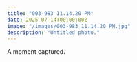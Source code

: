 ```yaml
---
title: "003-983 11.14.20 PM"
date: 2025-07-14T00:00:00Z
image: "/images/003-983 11.14.20 PM.jpg"
description: "Untitled photo."
---
```


A moment captured.
